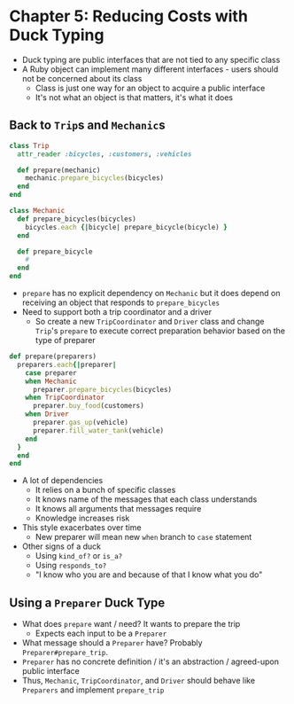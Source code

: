 # Chapter 5: Reducing Costs with Duck Typing

* Duck typing are public interfaces that are not tied to any specific class
* A Ruby object can implement many different interfaces - users should not be concerned about its class
  * Class is just one way for an object to acquire a public interface
  * It's not what an object is that matters, it's what it does

## Back to `Trip`s and `Mechanic`s

```ruby
class Trip
  attr_reader :bicycles, :customers, :vehicles

  def prepare(mechanic)
    mechanic.prepare_bicycles(bicycles)
  end
end

class Mechanic
  def prepare_bicycles(bicycles)
    bicycles.each {|bicycle| prepare_bicycle(bicycle) }
  end

  def prepare_bicycle
    #
  end
end
```

* `prepare` has no explicit dependency on `Mechanic` but it does depend on receiving an object that responds to `prepare_bicycles`
* Need to support both a trip coordinator and a driver
  * So create a new `TripCoordinator` and `Driver` class and change `Trip`'s `prepare` to execute correct preparation behavior based on the type of preparer

```ruby
def prepare(preparers)
  preparers.each{|preparer|
    case preparer
    when Mechanic
      preparer.prepare_bicycles(bicycles)
    when TripCoordinator
      preparer.buy_food(customers)
    when Driver
      preparer.gas_up(vehicle)
      preparer.fill_water_tank(vehicle)
    end
  }
  end
end
```

* A lot of dependencies
  * It relies on a bunch of specific classes
  * It knows name of the messages that each class understands
  * It knows all arguments that messages require
  * Knowledge increases risk
* This style exacerbates over time
  * New preparer will mean new `when` branch to `case` statement
* Other signs of a duck
  * Using `kind_of?` or `is_a?`
  * Using `responds_to?`
  * "I know who you are and because of that I know what you do"

## Using a `Preparer` Duck Type

* What does `prepare` want / need? It wants to prepare the trip
  * Expects each input to be a `Preparer`
* What message should a `Preparer` have? Probably `Preparer#prepare_trip`.
* `Preparer` has no concrete definition / it's an abstraction / agreed-upon public interface
* Thus, `Mechanic`, `TripCoordinator`, and `Driver` should behave like `Preparers` and implement `prepare_trip`

